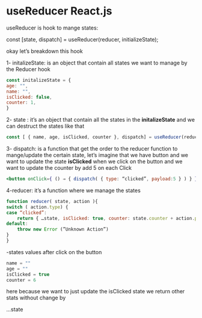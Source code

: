 
# useReducer React.js

useReducer is hook to mange states:

const [state, dispatch] = useReducer(reducer, initializeState);

okay let’s breakdown this hook

1- initalizeState: is an object that contain all states we want to manage by the Reducer hook

```jsx
const initalizeState = {
age: "",
name: "",
isClicked: false,
counter: 1,
}
```

2- state : it’s an object that contain all the states in the **initalizeState** and we can destruct the states like that

```jsx
const [ { name, age, isClicked, counter }, dispatch] = useReducer(reducer, initializeState);
```

3- dispatch: is a function that get the order to the reducer function to mange/update the certain state, let’s imagine that we have button and we want to update the state **isClicked** when we click on the button and we want to update the counter by add 5 on each Click

```jsx
<button onClick={ () ⇒ { dispatch( { type: “clicked”, payload:5 } ) } }>click here</button> 
```

4-reducer: it’s a function where we manage the states

```jsx
function reducer( state, action ){
switch ( action.type) {
case “clicked”:
	return { …state, isClicked: true, counter: state.counter + action.payload }
default:
	throw new Error (”Unknown Action”)
}
}
```

-states values after click on the button

```jsx
name = ""
age = ""
isClicked = true
counter = 6
```

here because we want to just update the isClicked state we return other stats without change by

…state
